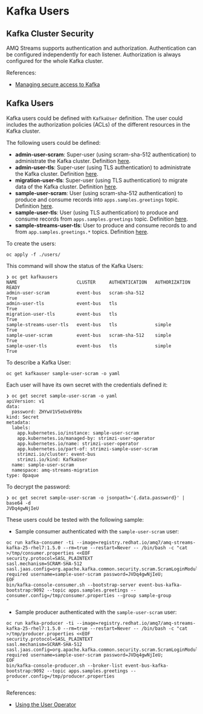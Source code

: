 # Kafka Users
## Kafka Cluster Security

AMQ Streams supports authentication and authorization. Authentication can be configured independently
for each listener. Authorization is always configured for the whole Kafka cluster.

References:

* [Managing secure access to Kafka](https://access.redhat.com/documentation/en-us/red_hat_amq/2021.q3/html-single/using_amq_streams_on_openshift/index#assembly-securing-access-str)

## Kafka Users

Kafka users could be defined with ```KafkaUser``` definition. The user could includes
the authorization policies (ACLs) of the different resources in the Kafka cluster.

The following users could be defined:

* **admin-user-scram**: Super-user (using scram-sha-512 authentication) to administrate the Kafka
cluster. Definition [here](./users/admin-user-scram.yml).
* **admin-user-tls**: Super-user (using TLS authentication) to administrate the Kafka
cluster. Definition [here](./users/admin-user-tls.yml).
* **migration-user-tls**: Super-user (using TLS authentication) to migrate data of the Kafka
cluster. Definition [here](./users/migration-user-tls.yml).
* **sample-user-scram**: User (using scram-sha-512 authentication) to produce and consume records
into ```apps.samples.greetings``` topic. Definition [here](./users/sample-user-scram.yml).
* **sample-user-tls**: User (using TLS authentication) to produce and consume records
from ```apps.samples.greetings``` topic. Definition [here](./users/sample-user-tls.yml).
* **sample-streams-user-tls**: User to produce and consume records to and from ```app.samples.greetings.*``` topics.
Definition [here](./users/sample-streams-user-tls.yml).

To create the users:

```shell
oc apply -f ./users/
```

This command will show the status of the Kafka Users:

```shell
❯ oc get kafkausers
NAME                      CLUSTER     AUTHENTICATION   AUTHORIZATION   READY
admin-user-scram          event-bus   scram-sha-512                    True
admin-user-tls            event-bus   tls                              True
migration-user-tls        event-bus   tls                              True
sample-streams-user-tls   event-bus   tls              simple          True
sample-user-scram         event-bus   scram-sha-512    simple          True
sample-user-tls           event-bus   tls              simple          True
```

To describe a Kafka User:

```shell
oc get kafkauser sample-user-scram -o yaml
```

Each user will have its own secret with the credentials defined it:

```shell
❯ oc get secret sample-user-scram -o yaml
apiVersion: v1
data:
  password: ZHYwV1V5eUx6Y09x
kind: Secret
metadata:
  labels:
    app.kubernetes.io/instance: sample-user-scram
    app.kubernetes.io/managed-by: strimzi-user-operator
    app.kubernetes.io/name: strimzi-user-operator
    app.kubernetes.io/part-of: strimzi-sample-user-scram
    strimzi.io/cluster: event-bus
    strimzi.io/kind: KafkaUser
  name: sample-user-scram
  namespace: amq-streams-migration
type: Opaque
```

To decrypt the password:

```shell
❯ oc get secret sample-user-scram -o jsonpath='{.data.password}' | base64 -d
JVDq4gwNjIeU
```

These users could be tested with the following sample:

* Sample consumer authenticated with the ```sample-user-scram``` user:

```shell
oc run kafka-consumer -ti --image=registry.redhat.io/amq7/amq-streams-kafka-25-rhel7:1.5.0 --rm=true --restart=Never -- /bin/bash -c "cat >/tmp/consumer.properties <<EOF 
security.protocol=SASL_PLAINTEXT
sasl.mechanism=SCRAM-SHA-512
sasl.jaas.config=org.apache.kafka.common.security.scram.ScramLoginModule required username=sample-user-scram password=JVDq4gwNjIeU;
EOF
bin/kafka-console-consumer.sh --bootstrap-server event-bus-kafka-bootstrap:9092 --topic apps.samples.greetings --consumer.config=/tmp/consumer.properties --group sample-group
"
```

* Sample producer authenticated with the ```sample-user-scram``` user:

```shell
oc run kafka-producer -ti --image=registry.redhat.io/amq7/amq-streams-kafka-25-rhel7:1.5.0 --rm=true --restart=Never -- /bin/bash -c "cat >/tmp/producer.properties <<EOF 
security.protocol=SASL_PLAINTEXT
sasl.mechanism=SCRAM-SHA-512
sasl.jaas.config=org.apache.kafka.common.security.scram.ScramLoginModule required username=sample-user-scram password=JVDq4gwNjIeU;
EOF
bin/kafka-console-producer.sh --broker-list event-bus-kafka-bootstrap:9092 --topic apps.samples.greetings --producer.config=/tmp/producer.properties
"
```

References:

* [Using the User Operator](https://access.redhat.com/documentation/en-us/red_hat_amq/2021.q3/html-single/using_amq_streams_on_openshift/index#assembly-using-the-user-operator-str)
